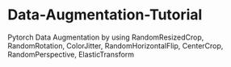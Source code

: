 # Data-Augmentation-Tutorial
Pytorch Data Augmentation by using RandomResizedCrop, RandomRotation, ColorJitter, RandomHorizontalFlip, CenterCrop, RandomPerspective, ElasticTransform
